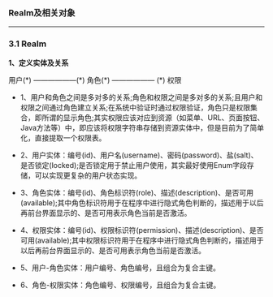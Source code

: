### Realm及相关对象 ###
---

### 3.1 Realm

**1、定义实体及关系**

用户(\*) ——————(\*) 角色(\*) —————— (\*) 权限

* 1、用户和角色之间是多对多的关系;角色和权限之间是多对多的关系;且用户和权限之间通过角色建立关系;在系统中验证时通过权限验证，角色只是权限集合，即所谓的显示角色;其实权限应该对应到资源（如菜单、URL、页面按钮、Java方法等）中，即应该将权限字符串存储到资源实体中，但是目前为了简单化，直接提取一个权限表。

* 2、用户实体：编号(id)、用户名(username)、密码(password)、盐(salt)、是否锁定(locked);是否锁定用于禁止用户使用，其实最好使用Enum字段存储，可以实现更复杂的用户状态实现。

* 3、角色实体：编号(id)、角色标识符(role)、描述(description)、是否可用(available);其中角色标识符用于在程序中进行隐式角色判断的，描述用于以后再前台界面显示的、是否可用表示角色当前是否激活。

* 4、权限实体：编号(id)、权限标识符(permission)、描述(description)、是否可用(available);其中权限标识符用于在程序中进行隐式角色判断的，描述用于以后再前台界面显示的、是否可用表示角色当前是否激活。

* 5、用户-角色实体：用户编号、角色编号，且组合为复合主键。

* 6、角色-权限实体：角色编号、权限编号，且组合为复合主键。
